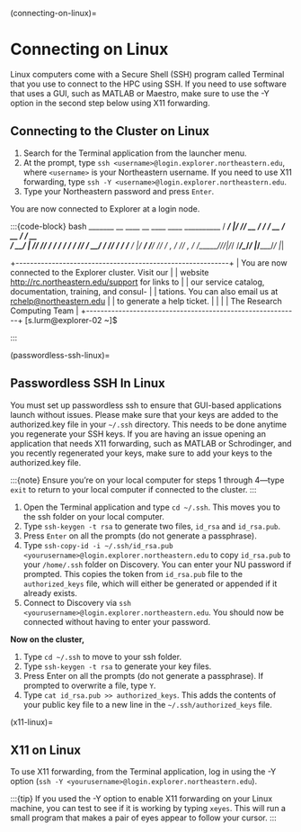 (connecting-on-linux)=
# Connecting on Linux

Linux computers come with a Secure Shell (SSH) program called Terminal that you use to connect to the HPC using SSH. If you need to use software that uses a GUI, such as MATLAB or Maestro, make sure to use the -Y option in the second step below using X11 forwarding.

## Connecting to the Cluster on Linux

1. Search for the Terminal application from the launcher menu.
1. At the prompt, type `ssh <username>@login.explorer.northeastern.edu`, where `<username>` is your Northeastern username. If you need to use X11 forwarding, type `ssh -Y <username>@login.explorer.northeastern.edu`.
1. Type your Northeastern password and press `Enter`.

You are now connected to Explorer at a login node.

:::{code-block} bash
    _______  __ ____  __    ____  ____  __________
   / ____/ |/ // __ \/ /   / __ \/ __ \/ ____/ __ \
  / __/  |   // /_/ / /   / / / / /_/ / __/ / /_/ /
 / /___ /   |/ ____/ /___/ /_/ / _, _/ /___/ _, _/
/_____//_/|_/_/   /_____/\____/_/ |_/_____/_/ |_|

+-----------------------------------------------------------+
| You are now connected to the Explorer cluster. Visit our   |
| website http://rc.northeastern.edu/support for links to   |
| our service catalog, documentation, training, and consul- |
| tations. You can also email us at rchelp@northeastern.edu |
| to generate a help ticket.                                |
|                                                           |
| The Research Computing Team                               |
+-----------------------------------------------------------+
[s.lurm@explorer-02 ~]$

:::

(passwordless-ssh-linux)=
## Passwordless SSH In Linux
You must set up passwordless ssh to ensure that GUI-based applications launch without issues. Please make sure that your keys are added to the authorized.key file in your `~/.ssh` directory. This needs to be done anytime you regenerate your SSH keys. If you are having an issue opening an application that needs X11 forwarding, such as MATLAB or Schrodinger, and you recently regenerated your keys, make sure to add your keys to the authorized.key file.

:::{note}
Ensure you’re on your local computer for steps 1 through 4—type `exit` to return to your local computer if connected to the cluster.
:::

1. Open the Terminal application and type `cd ~/.ssh`. This moves you to the ssh folder on your local computer.
1. Type `ssh-keygen -t rsa` to generate two files, `id_rsa` and `id_rsa.pub`.
1. Press `Enter` on all the prompts (do not generate a passphrase).
1. Type `ssh-copy-id -i ~/.ssh/id_rsa.pub <yourusername>@login.explorer.northeastern.edu` to copy `id_rsa.pub` to your `/home/.ssh` folder on Discovery. You can enter your NU password if prompted. This copies the token from `id_rsa.pub` file to the `authorized_keys` file, which will either be generated or appended if it already exists.
1. Connect to Discovery via `ssh <yourusername>@login.explorer.northeastern.edu`. You should now be connected without having to enter your password.

**Now on the cluster,**

1. Type `cd ~/.ssh` to move to your ssh folder.
1. Type `ssh-keygen -t rsa` to generate your key files.
1. Press Enter on all the prompts (do not generate a passphrase). If prompted to overwrite a file, type `Y`.
1. Type `cat id_rsa.pub >> authorized_keys`. This adds the contents of your public key file to a new line in the `~/.ssh/authorized_keys` file.

(x11-linux)=
## X11 on Linux
To use X11 forwarding, from the Terminal application, log in using the -Y option (`ssh -Y <yourusername>@login.explorer.northeastern.edu`).

:::{tip}
If you used the -Y option to enable X11 forwarding on your Linux machine, you can test to see if it is working by typing `xeyes`. This will run a small program that makes a pair of eyes appear to follow your cursor.
:::
